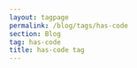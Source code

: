 ```yaml
---
layout: tagpage
permalink: /blog/tags/has-code
section: Blog
tag: has-code
title: has-code tag
---
```

